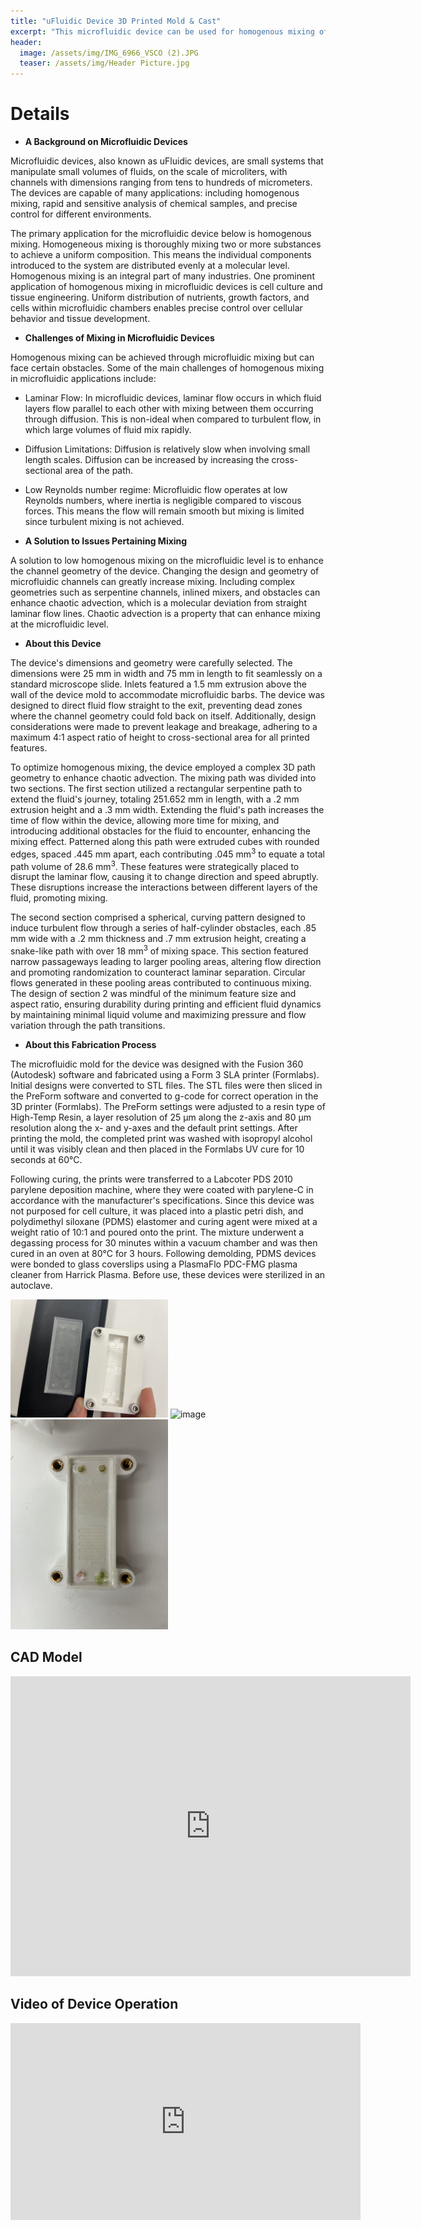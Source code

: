 ```yaml
---
title: "uFluidic Device 3D Printed Mold & Cast"
excerpt: "This microfluidic device can be used for homogenous mixing of two fluids on a scale of microliters."
header:
  image: /assets/img/IMG_6966_VSCO (2).JPG
  teaser: /assets/img/Header Picture.jpg
---
```


# Details

* **A Background on Microfluidic Devices** 

Microfluidic devices, also known as uFluidic devices, are small systems that manipulate small volumes of fluids, on the scale of microliters, with channels with dimensions ranging from tens to hundreds of micrometers. The devices are capable of many applications: including homogenous mixing, rapid and sensitive analysis of chemical samples, and precise control for different environments.

The primary application for the microfluidic device below is homogenous mixing. Homogeneous mixing is thoroughly mixing two or more substances to achieve a uniform composition. This means the individual components introduced to the system are distributed evenly at a molecular level. Homogenous mixing is an integral part of many industries. One prominent application of homogenous mixing in microfluidic devices is cell culture and tissue engineering. Uniform distribution of nutrients, growth factors, and cells within microfluidic chambers enables precise control over cellular behavior and tissue development.


* **Challenges of Mixing in Microfluidic Devices** 

Homogenous mixing can be achieved through microfluidic mixing but can face certain obstacles. Some of the main challenges of homogenous mixing in microfluidic applications include: 
* Laminar Flow: In microfluidic devices, laminar flow occurs in which fluid layers flow parallel to each other with mixing between them occurring through diffusion. This is non-ideal when compared to turbulent flow, in which large volumes of fluid mix rapidly. 
* Diffusion Limitations: Diffusion is relatively slow when involving small length scales. Diffusion can be increased by increasing the cross-sectional area of the path.
* Low Reynolds number regime: Microfluidic flow operates at low Reynolds numbers, where inertia is negligible compared to viscous forces. This means the flow will remain smooth but mixing is limited since turbulent mixing is not achieved. 

* **A Solution to Issues Pertaining Mixing** 

A solution to low homogenous mixing on the microfluidic level is to enhance the channel geometry of the device. Changing the design and geometry of microfluidic channels can greatly increase mixing. Including complex geometries such as serpentine channels, inlined mixers, and obstacles can enhance chaotic advection, which is a molecular deviation from straight laminar flow lines. Chaotic advection is a property that can enhance mixing at the microfluidic level.

* **About this Device**

The device's dimensions and geometry were carefully selected. The dimensions were 25 mm in width and 75 mm in length to fit seamlessly on a standard microscope slide. Inlets featured a 1.5 mm extrusion above the wall of the device mold to accommodate microfluidic barbs. The device was designed to direct fluid flow straight to the exit, preventing dead zones where the channel geometry could fold back on itself.
Additionally, design considerations were made to prevent leakage and breakage, adhering to a maximum 4:1 aspect ratio of height to cross-sectional area for all printed features. 

To optimize homogenous mixing, the device employed a complex 3D path geometry to enhance chaotic advection. The mixing path was divided into two sections. The first section utilized a rectangular serpentine path to extend the fluid's journey, totaling 251.652 mm in length, with a .2 mm extrusion height and a .3 mm width. Extending the fluid's path increases the time of flow within the device, allowing more time for mixing, and introducing additional  obstacles for the fluid to encounter, enhancing the mixing effect. Patterned along this path were extruded cubes with rounded edges, spaced .445 mm apart, each contributing .045 mm<sup>3</sup> to equate a total path volume of 28.6 mm<sup>3</sup>. These features were strategically placed to disrupt the laminar flow, causing it to change direction and speed abruptly. These disruptions increase the interactions between different layers of the fluid, promoting mixing. 

The second section comprised a spherical, curving pattern designed to induce turbulent flow through a series of half-cylinder obstacles, each .85 mm wide with a .2 mm thickness and .7 mm extrusion height, creating a snake-like path with over 18 mm<sup>3</sup> of mixing space. This section featured narrow passageways leading to larger pooling areas, altering flow direction and promoting randomization to counteract laminar separation. Circular flows generated in these pooling areas contributed to continuous mixing. The design of section 2 was mindful of the minimum feature size and aspect ratio, ensuring durability during printing and efficient fluid dynamics by maintaining minimal liquid volume and maximizing pressure and flow variation through the path transitions.

* **About this Fabrication Process**

The microfluidic mold for the device was designed with the Fusion 360 (Autodesk) software and fabricated using a Form 3 SLA printer (Formlabs). Initial designs were converted to STL files. The STL files were then sliced in the PreForm software and converted to g-code for correct operation in the 3D printer (Formlabs). The PreForm settings were adjusted to a resin type of High-Temp Resin, a layer resolution of 25 µm along the z-axis and 80 µm resolution along the x- and y-axes and the default print settings. After printing the mold, the completed print was washed with isopropyl alcohol until it was visibly clean and then placed in the Formlabs UV cure for 10 seconds at 60°C.

Following curing, the prints were transferred to a Labcoter PDS 2010 parylene deposition machine, where they were coated with parylene-C in accordance with the manufacturer's specifications. Since this device was not purposed for cell culture, it was placed into a plastic petri dish, and polydimethyl siloxane (PDMS) elastomer and curing agent were mixed at a weight ratio of 10:1 and poured onto the print. The mixture underwent a degassing process for 30 minutes within a vacuum chamber and was then cured in an oven at 80°C for 3 hours. Following demolding, PDMS devices were bonded to glass coverslips using a PlasmaFlo PDC-FMG plasma cleaner from Harrick Plasma. Before use, these devices were sterilized in an autoclave.

<img src="https://github.com/CatherineKnox/CatherineKnox.github.io/blob/main/assets/img/Mold%20and%20Cast.jpg?raw=true" alt="image" width="50%" height="auto">

<img src="https://github.com/CatherineKnox/CatherineKnox.github.io/blob/main/assets/img/Just%20Mold.jpg?raw=true" alt="image" width="50%" height="auto">

<img src="https://github.com/CatherineKnox/CatherineKnox.github.io/blob/main/assets/img/Assembled%20Device.jpg?raw=true" alt="image" width="50%" height="auto">


## CAD Model 
<iframe src="https://vanderbilt643.autodesk360.com/shares/public/SH512d4QTec90decfa6e12cd8210f025b9b8?mode=embed" width="640" height="480" allowfullscreen="true" webkitallowfullscreen="true" mozallowfullscreen="true"  frameborder="0"></iframe>

## Video of Device Operation 
<iframe width="560" height="315" src="https://www.youtube.com/embed/83zOZ-8wI3c?si=YLEyfSfO9buLCHN7" title="YouTube video player" frameborder="0" allow="accelerometer; autoplay; clipboard-write; encrypted-media; gyroscope; picture-in-picture; web-share" allowfullscreen></iframe>

